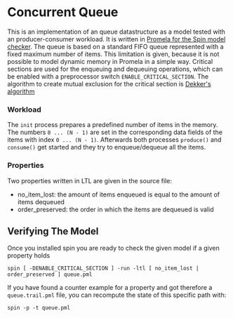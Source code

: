 # Concurrent Queue

This is an implementation of an queue datastructure as a model tested with an producer-consumer workload. It is written in [Promela for the Spin model checker](http://spinroot.com/spin/Man/promela.html). The queue is based on a standard FIFO queue represented with a fixed maximum number of items. This limitation is given, because it is not possible to model dynamic memory in Promela in a simple way. Critical sections are used for the enqueuing and dequeuing operations, which can be enabled with a preprocessor switch `ENABLE_CRITICAL_SECTION`. The algorithm to create mutual exclusion for the critical section is [Dekker's algorithm](https://en.wikipedia.org/wiki/Dekker%27s_algorithm)

### Workload
The `init` process prepares a predefined number of items in the memory. The numbers `0 ... (N - 1)` are set in the corresponding data fields of the items with index `0 ... (N - 1)`. Afterwards both processes `produce()` and `consume()` get started and they try to enqueue/dequeue all the items. 

### Properties
Two properties written in LTL are given in the source file:
- no_item_lost: the amount of items enqueued is equal to the amount of items dequeued
- order_preserved: the order in which the items are dequeued is valid 

## Verifying The Model

Once you installed spin you are ready to check the given model if a given property holds
```
spin [ -DENABLE_CRITICAL_SECTION ] -run -ltl [ no_item_lost | order_preserved ] queue.pml
```

If you have found a counter example for a property and got therefore a `queue.trail.pml` file, you can recompute the state of this specific path with:
```
spin -p -t queue.pml
```
